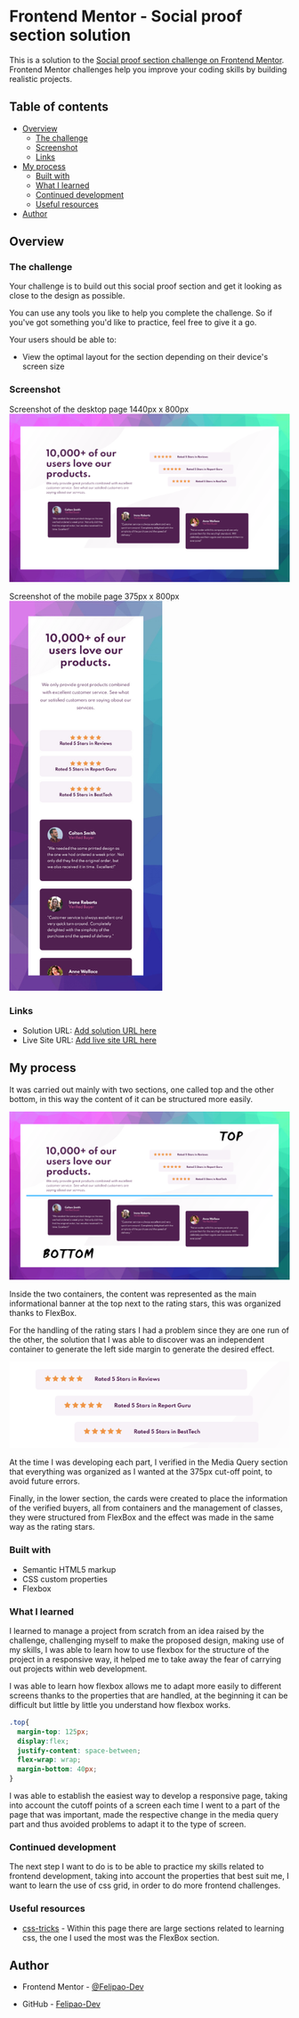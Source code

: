 # Frontend Mentor - Social proof section solution

This is a solution to the [Social proof section challenge on Frontend Mentor](https://www.frontendmentor.io/challenges/social-proof-section-6e0qTv_bA). Frontend Mentor challenges help you improve your coding skills by building realistic projects. 

## Table of contents

- [Overview](#overview)
  - [The challenge](#the-challenge)
  - [Screenshot](#screenshot)
  - [Links](#links)
- [My process](#my-process)
  - [Built with](#built-with)
  - [What I learned](#what-i-learned)
  - [Continued development](#continued-development)
  - [Useful resources](#useful-resources)
- [Author](#author)

## Overview

### The challenge

Your challenge is to build out this social proof section and get it looking as close to the design as possible.

You can use any tools you like to help you complete the challenge. So if you've got something you'd like to practice, feel free to give it a go.

Your users should be able to:

- View the optimal layout for the section depending on their device's screen size

### Screenshot
Screenshot of the desktop page 1440px x 800px 
![Screenshot of the desktop page ](./screenshots/Screenshot_desktop.png)

Screenshot of the mobile page 375px x 800px
![Screenshot of the mobile page ](./screenshots/Screenshot_phone.png)


### Links

- Solution URL: [Add solution URL here](https://your-solution-url.com)
- Live Site URL: [Add live site URL here](https://your-live-site-url.com)

## My process

It was carried out mainly with two sections, one called top and the other bottom, in this way the content of it can be structured more easily. 

![Screenshot of the desktop page Top - Bot ](./screenshots/Top.png)

Inside the two containers, the content was represented as the main informational banner at the top next to the rating stars, this was organized thanks to FlexBox. 

For the handling of the rating stars I had a problem since they are one run of the other, the solution that I was able to discover was an independent container to generate the left side margin to generate the desired effect. 

![Screenshot of the desktop page Top - Bot ](./screenshots/raiting.png)

At the time I was developing each part, I verified in the Media Query section that everything was organized as I wanted at the 375px cut-off point, to avoid future errors. 

Finally, in the lower section, the cards were created to place the information of the verified buyers, all from containers and the management of classes, they were structured from FlexBox and the effect was made in the same way as the rating stars. 

### Built with

- Semantic HTML5 markup
- CSS custom properties
- Flexbox

### What I learned

I learned to manage a project from scratch from an idea raised by the challenge, challenging myself to make the proposed design, making use of my skills, I was able to learn how to use flexbox for the structure of the project in a responsive way, it helped me to take away the fear of carrying out projects within web development. 

I was able to learn how flexbox allows me to adapt more easily to different screens thanks to the properties that are handled, at the beginning it can be difficult but little by little you understand how flexbox works. 

```css
.top{
  margin-top: 125px;
  display:flex;
  justify-content: space-between;
  flex-wrap: wrap;
  margin-bottom: 40px;
}
```
I was able to establish the easiest way to develop a responsive page, taking into account the cutoff points of a screen each time I went to a part of the page that was important, made the respective change in the media query part and thus avoided problems to adapt it to the type of screen. 


### Continued development

The next step I want to do is to be able to practice my skills related to frontend development, taking into account the properties that best suit me, I want to learn the use of css grid, in order to do more frontend challenges. 

### Useful resources

- [css-tricks](https://css-tricks.com/) - Within this page there are large sections related to learning css, the one I used the most was the FlexBox section. 

## Author

- Frontend Mentor - [@Felipao-Dev](https://www.frontendmentor.io/profile/Felipao-Dev)

- GitHub - [Felipao-Dev](https://github.com/Felipao-Dev)
